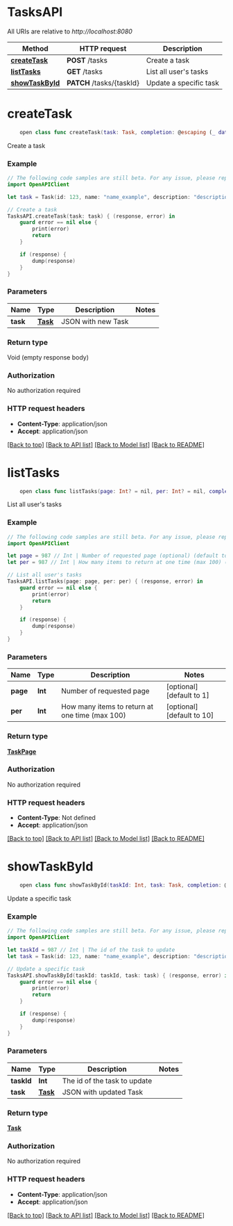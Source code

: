 # TasksAPI

All URIs are relative to *http://localhost:8080*

Method | HTTP request | Description
------------- | ------------- | -------------
[**createTask**](TasksAPI.md#createtask) | **POST** /tasks | Create a task
[**listTasks**](TasksAPI.md#listtasks) | **GET** /tasks | List all user&#39;s tasks
[**showTaskById**](TasksAPI.md#showtaskbyid) | **PATCH** /tasks/{taskId} | Update a specific task


# **createTask**
```swift
    open class func createTask(task: Task, completion: @escaping (_ data: Void?, _ error: Error?) -> Void)
```

Create a task

### Example 
```swift
// The following code samples are still beta. For any issue, please report via http://github.com/OpenAPITools/openapi-generator/issues/new
import OpenAPIClient

let task = Task(id: 123, name: "name_example", description: "description_example", isResolved: false, dateCreate: Date(), dateCompetion: Date(), tag: "tag_example") // Task | JSON with new Task

// Create a task
TasksAPI.createTask(task: task) { (response, error) in
    guard error == nil else {
        print(error)
        return
    }

    if (response) {
        dump(response)
    }
}
```

### Parameters

Name | Type | Description  | Notes
------------- | ------------- | ------------- | -------------
 **task** | [**Task**](Task.md) | JSON with new Task | 

### Return type

Void (empty response body)

### Authorization

No authorization required

### HTTP request headers

 - **Content-Type**: application/json
 - **Accept**: application/json

[[Back to top]](#) [[Back to API list]](../README.md#documentation-for-api-endpoints) [[Back to Model list]](../README.md#documentation-for-models) [[Back to README]](../README.md)

# **listTasks**
```swift
    open class func listTasks(page: Int? = nil, per: Int? = nil, completion: @escaping (_ data: TaskPage?, _ error: Error?) -> Void)
```

List all user's tasks

### Example 
```swift
// The following code samples are still beta. For any issue, please report via http://github.com/OpenAPITools/openapi-generator/issues/new
import OpenAPIClient

let page = 987 // Int | Number of requested page (optional) (default to 1)
let per = 987 // Int | How many items to return at one time (max 100) (optional) (default to 10)

// List all user's tasks
TasksAPI.listTasks(page: page, per: per) { (response, error) in
    guard error == nil else {
        print(error)
        return
    }

    if (response) {
        dump(response)
    }
}
```

### Parameters

Name | Type | Description  | Notes
------------- | ------------- | ------------- | -------------
 **page** | **Int** | Number of requested page | [optional] [default to 1]
 **per** | **Int** | How many items to return at one time (max 100) | [optional] [default to 10]

### Return type

[**TaskPage**](TaskPage.md)

### Authorization

No authorization required

### HTTP request headers

 - **Content-Type**: Not defined
 - **Accept**: application/json

[[Back to top]](#) [[Back to API list]](../README.md#documentation-for-api-endpoints) [[Back to Model list]](../README.md#documentation-for-models) [[Back to README]](../README.md)

# **showTaskById**
```swift
    open class func showTaskById(taskId: Int, task: Task, completion: @escaping (_ data: Task?, _ error: Error?) -> Void)
```

Update a specific task

### Example 
```swift
// The following code samples are still beta. For any issue, please report via http://github.com/OpenAPITools/openapi-generator/issues/new
import OpenAPIClient

let taskId = 987 // Int | The id of the task to update
let task = Task(id: 123, name: "name_example", description: "description_example", isResolved: false, dateCreate: Date(), dateCompetion: Date(), tag: "tag_example") // Task | JSON with updated Task

// Update a specific task
TasksAPI.showTaskById(taskId: taskId, task: task) { (response, error) in
    guard error == nil else {
        print(error)
        return
    }

    if (response) {
        dump(response)
    }
}
```

### Parameters

Name | Type | Description  | Notes
------------- | ------------- | ------------- | -------------
 **taskId** | **Int** | The id of the task to update | 
 **task** | [**Task**](Task.md) | JSON with updated Task | 

### Return type

[**Task**](Task.md)

### Authorization

No authorization required

### HTTP request headers

 - **Content-Type**: application/json
 - **Accept**: application/json

[[Back to top]](#) [[Back to API list]](../README.md#documentation-for-api-endpoints) [[Back to Model list]](../README.md#documentation-for-models) [[Back to README]](../README.md)


